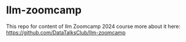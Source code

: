 # llm-zoomcamp
This repo for content of llm Zoomcamp 2024 course more about it here: https://github.com/DataTalksClub/llm-zoomcamp
